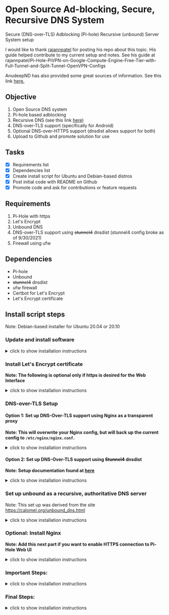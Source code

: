 # Open Source Ad-blocking, Secure, Recursive DNS System
Secure (DNS-over-TLS) Adblocking (Pi-hole) Recursive (unbound) Server System setup

I would like to thank [rajannpatel](https://github.com/rajannpatel) for posting his repo about this topic. His guide helped contribute to my current setup and notes. See his guide at rajannpatel/Pi-Hole-PiVPN-on-Google-Compute-Engine-Free-Tier-with-Full-Tunnel-and-Split-Tunnel-OpenVPN-Configs

AnudeepND has also provided some great sources of information. See this link [here.](https://github.com/anudeepND/pihole-unbound)

## Objective

1. Open Source DNS system
2. Pi-hole based adblocking
3. Recursive DNS (see this link [here](https://www.cloudflare.com/learning/dns/what-is-recursive-dns/))
4. DNS-over-TLS support (specifically for Android)
5. Optional DNS-over-HTTPS support (dnsdist allows support for both)
6. Upload to Github and promote solution for use

## Tasks

* [x] Requirements list
* [x] Dependencies list
* [x] Create install script for Ubuntu and Debian-based distros
* [x] Post initial code with README on Github
* [x] Promote code and ask for contributions or feature requests

## Requirements

1. Pi-Hole with https
2. Let's Encrypt
3. Unbound DNS
4. DNS-over-TLS support using ~~stunnel4~~ dnsdist (stunnel4 config broke as of 9/30/2021)
5. Firewall using ufw

## Dependencies

* Pi-hole
* Unbound
* ~~stunnel4~~ dnsdist
* ufw firewall
* Certbot for Let's Encrypt
* Let's Encrypt certificate

## Install script steps
 Note: Debian-based installer for Ubuntu 20.04 or 20.10

### Update and install software

<details>
<summary>click to show installation instructions </summary>

```bash
sudo apt update
sudo apt -y install unbound ufw software-properties-common dns-root-data
```

#### Disable unbound temporarily 
Unbound causes an issue with dnsmasq until it is set up properly

```bash
sudo systemctl disable unbound
sudo systemctl stop unbound
```

#### Pi-hole automated install

```bash
curl -sSL https://install.pi-hole.net | bash
```

 * Take default settings unless you would like to tweak it to your preferences.
 * Select standard settings and any upstream DNS servers of choice. These settings will be changed later
 * Select any block lists of choice. These can be modified later. By default I select all block lists available in the installer
 * Make sure to install the web interface. This is useful in changing settings later.

#### Reset Pi-hole web password

```bash
pihole -a -p
```

</details>

### Install Let's Encrypt certificate

**Note: The following is optional only if https is desired for the Web Interface** 

<details>
<summary>click to show installation instructions </summary>

 Information can be found [here](https://letsencrypt.org/getting-started/) and [here](https://certbot.eff.org/)

```bash
sudo snap install core; sudo snap refresh core
sudo snap install --classic certbot
sudo ln -s /snap/bin/certbot /usr/bin/certbot

sudo service lighttpd stop
```

Obtain the certificate interactively

```bash
sudo certbot certonly
```

Follow the documentation here to enable https for lighttpd [here](https://discourse.pi-hole.net/t/enabling-https-for-your-pi-hole-web-interface/5771)

```bash 
sudo service lighttpd start
```

</details>

### DNS-over-TLS Setup

#### Option 1: Set up DNS-Over-TLS support using Nginx as a transparent proxy

**Note: This will overwrite your Nginx config, but will back up the current config to ```/etc/nginx/nginx.conf```.**

<details>
<summary>click to show installation instructions </summary>

1. Run the following command:

```bash
curl -s https://raw.githubusercontent.com/clayauld/Secure-Adblocking-DNS/master/nginx/install.sh | sudo bash
```
2. Open ```/etc/nginx/streams/DoT_dns``` and edit the location of your certs to the correct location(s) for your server.

3. Run the following command to reload the Nginx config.
```bash
sudo systemctl restart nginx
```
</details>

#### Option 2: Set up DNS-Over-TLS support using ~~Stunnel4~~ dnsdist

**Note: Setup documentation found at [here](https://www.leaseweb.com/labs/2020/07/set-up-private-dns-over-tls-https/)**

<details>
<summary>click to show installation instructions </summary>

#### Install dnsdist

```bash
sudo apt install dnsdist
```

#### Edit /etc/dnsdist/dnsdist.conf using nano or another text editor.

The file should have the following contents:
 * Note: change ```dns.example.com``` to your correct hostname
```bash
addACL('0.0.0.0/0')

-- path for certs and listen address for DoT ipv4,
-- by default listens on port 853.
-- Set X(int) for tcp fast open queue size.
addTLSLocal("0.0.0.0", "/etc/letsencrypt/live/dns.example.com/fullchain.pem", "/etc/letsencrypt/live/dns.example.com/privkey.pem", { doTCP=true, reusePort=true, tcpFastOpenSize=64 })

-- path for certs and listen address for DoH ipv4,
-- by default listens on port 443.
-- Set X(int) for tcp fast open queue size.
-- 
-- In this example we listen directly on port 443. However, since the DoH queries are simple HTTPS requests, the server can be hidden behind Nginx or Haproxy.
addDOHLocal("0.0.0.0", "/etc/letsencrypt/live/dns.example.com/fullchain.pem", "/etc/letsencrypt/live/dns.example.com/privkey.pem", "/dns-query", { doTCP=true, reusePort=true, tcpFastOpenSize=64 })

-- set X(int) number of queries to be allowed per second from a IP
addAction(MaxQPSIPRule(50), DropAction())

--  drop ANY queries sent over udp
addAction(AndRule({QTypeRule(DNSQType.ANY), TCPRule(false)}), DropAction())

-- set X number of entries to be in dnsdist cache by default
-- memory will be preallocated based on the X number
pc = newPacketCache(10000, {maxTTL=86400})
getPool(""):setCache(pc)

-- server policy to choose the downstream servers for recursion
setServerPolicy(leastOutstanding)

-- Here we define our backend, the pihole dns server
newServer({address="127.0.0.1:53", name="127.0.0.1:53", checkInterval=3600})

setMaxTCPConnectionsPerClient(1000)    -- set X(int) for number of tcp connections from a single client. Useful for rate limiting the concurrent connections.
setMaxTCPQueriesPerConnection(100)    -- set X(int) , similiar to addAction(MaxQPSIPRule(X), DropAction())
```

<!---
### Edit /etc/default/stunnel4. Add the following line:
```bash
Enabled=1
```
-->

#### Enable ~~stunnel4~~ dnsdist to run on boot

```bash
sudo systemctl enable dnsdist
```

#### Start the ~~stunnel4~~ dnsdist service

```bash
sudo systemctl start dnsdist
```

#### Check the status of ~~stunnel4~~ dnsdist when a client tries to connect

```bash
sudo systemctl status dnsdist
``` 
The output should show the service running and clients connecting

</details>

### Set up unbound as a recursive, authoritative DNS server
Note: This set up was derived from the site https://calomel.org/unbound_dns.html

<details>
<summary>click to show installation instructions </summary>

```bash
sudo nano /etc/unbound/unbound.conf.d/pi-hole.conf
```

Put the following configurations into pi-hole.conf (source https://github.com/anudeepND/pihole-unbound)

```bash
server:

    # The  verbosity  number, level 0 means no verbosity, only errors.
    # Level 1 gives operational information. Level  2  gives  detailed
    # operational  information. Level 3 gives query level information,
    # output per query.  Level 4 gives  algorithm  level  information.
    # Level 5 logs client identification for cache misses.  Default is
    # level 1.
    verbosity: 0
    
    interface: 127.0.0.1
    port: 5335
    do-ip4: yes
    do-udp: yes
    do-tcp: yes
    
    # May be set to yes if you have IPv6 connectivity
    do-ip6: yes

    # You want to leave this to no unless you have *native* IPv6. With 6to4 and
    # Terredo tunnels your web browser should favor IPv4 for the same reasons
    prefer-ip6: no

    # control which client ips are allowed to make (recursive) queries to this
    # server. Specify classless netblocks with /size and action.  By default
    # everything is refused, except for localhost.  Choose deny (drop message),
    # refuse (polite error reply), allow (recursive ok), allow_snoop (recursive
    # and nonrecursive ok)
    access-control: 127.0.0.0/8 allow
    #access-control: 10.8.0.0/24 allow
    #access-control: 10.16.0.0/24 allow
    #access-control: 192.168.6.0/24 allow
    #access-control: 192.168.8.0/24 allow

    # Use this only when you downloaded the list of primary root servers!
    # Read  the  root  hints from this file. Make sure to 
    # update root.hints evry 5-6 months.
    root-hints: "/usr/share/dns/root.hints"
    
    # Trust glue only if it is within the servers authority
    harden-glue: yes
    
    # Ignore very large queries.
    harden-large-queries: yes
    
    # Require DNSSEC data for trust-anchored zones, if such data is absent, the zone becomes BOGUS
    # If you want to disable DNSSEC, set harden-dnssec stripped: no
    harden-dnssec-stripped: yes
    
    # Number of bytes size to advertise as the EDNS reassembly buffer
    # size. This is the value put into  datagrams over UDP towards
    # peers. The actual buffer size is determined by msg-buffer-size
    # (both for TCP and UDP).
    edns-buffer-size: 1232
    
    # Rotates RRSet order in response (the pseudo-random 
    # number is taken from Ensure privacy of local IP 
    # ranges the query ID, for speed and thread safety).  
    # private-address: 192.168.0.0/16
    rrset-roundrobin: yes
    
    # Time to live minimum for RRsets and messages in the cache. If the minimum
    # kicks in, the data is cached for longer than the domain owner intended,
    # and thus less queries are made to look up the data. Zero makes sure the
    # data in the cache is as the domain owner intended, higher values,
    # especially more than an hour or so, can lead to trouble as the data in
    # the cache does not match up with the actual data anymore
    cache-min-ttl: 300
    cache-max-ttl: 86400
    
    # Have unbound attempt to serve old responses from cache with a TTL of 0 in
    # the response without waiting for the actual resolution to finish. The
    # actual resolution answer ends up in the cache later on. 
    serve-expired: yes
    
    # Harden against algorithm downgrade when multiple algorithms are
    # advertised in the DS record.
    harden-algo-downgrade: yes
    
    # Ignore very small EDNS buffer sizes from queries.
    harden-short-bufsize: yes
    
    # Refuse id.server and hostname.bind queries
    hide-identity: yes
    
    # Report this identity rather than the hostname of the server.
    identity: "Server"
    
    # Refuse version.server and version.bind queries
    hide-version: yes
    
    # Prevent the unbound server from forking into the background as a daemon
    do-daemonize: no
    
    # Number  of  bytes size of the aggressive negative cache.
    neg-cache-size: 4M
    
    # Send minimum amount of information to upstream servers to enhance privacy
    qname-minimisation: yes
    
    # Deny queries of type ANY with an empty response.
    # Works only on version 1.8 and above
    deny-any: yes

    # Do no insert authority/additional sections into response messages when
    # those sections are not required. This reduces response size
    # significantly, and may avoid TCP fallback for some responses. This may
    # cause a slight speedup
    minimal-responses: yes
    
    # Perform prefetching of close to expired message cache entries
    # This only applies to domains that have been frequently queried
    # This flag updates the cached domains
    prefetch: yes
    
    # Fetch the DNSKEYs earlier in the validation process, when a DS record is
    # encountered. This lowers the latency of requests at the expense of little
    # more CPU usage.
    prefetch-key: yes
    
    # One thread should be sufficient, can be increased on beefy machines. In reality for 
    # most users running on small networks or on a single machine, it should be unnecessary
    # to seek performance enhancement by increasing num-threads above 1.
    num-threads: 1

    # more cache memory. rrset-cache-size should twice what msg-cache-size is.
    msg-cache-size: 50m
    rrset-cache-size: 100m
   
    # Faster UDP with multithreading (only on Linux).
    so-reuseport: yes
    
    # Ensure kernel buffer is large enough to not lose messages in traffix spikes
    so-rcvbuf: 4m
    so-sndbuf: 4m
    
    # Set the total number of unwanted replies to keep track of in every thread.
    # When it reaches the threshold, a defensive action of clearing the rrset
    # and message caches is taken, hopefully flushing away any poison.
    # Unbound suggests a value of 10 million.
    unwanted-reply-threshold: 100000
    
    # Minimize logs
    # Do not print one line per query to the log
    log-queries: no
    # Do not print one line per reply to the log
    log-replies: no
    # Do not print log lines that say why queries return SERVFAIL to clients
    log-servfail: no
    # Do not print log lines to inform about local zone actions
    log-local-actions: no
    # If no logfile is specified, syslog is used
    logfile: "/var/log/unbound/unbound.log"
    
    # Ensure privacy of local IP ranges
    private-address: 192.168.0.0/16
    private-address: 169.254.0.0/16
    private-address: 172.16.0.0/12
    private-address: 10.0.0.0/8
    private-address: fd00::/8
    private-address: fe80::/10

    # Allow the domain (and its subdomains) to contain private addresses.
    # local-data statements are allowed to contain private addresses too.
    #private-domain: "localnetwork.local"


    # locally served zones can be configured for the machines on the LAN.
    #local-zone: "localnetwork.local" static
```

##### Check the unbound config file for errors
Note: This is optional. 

```bash
unbound-checkconf /etc/unbound/unbound.conf.d/pi-hole.conf
```

#### Enable the unbound and start system service
```bash
sudo systemctl enable unbound
sudo systemctl start unbound
```
#### Check the status of the unbound service and make sure everything started okay

```bash
sudo systemctl status unbound
```

#### Check whether the domain is resolving and unbound is working. 
The first query will be slow but the subsequent queries will resolve under 1ms.
```
dig github.com @127.0.0.1 -p 5335
```

#### Test DNSSEC validation
The first command should give a status report of SERVFAIL and no IP address. The second should give NOERROR plus an IP address.

```bash
dig sigfail.verteiltesysteme.net @127.0.0.1 -p 5335
dig sigok.verteiltesysteme.net @127.0.0.1 -p 5335
```
</details>

### Optional: Install Nginx
**Note: Add this next part if you want to enable HTTPS connection to Pi-Hole Web UI**

<details>
<summary>click to show installation instructions </summary>

```bash
sudo apt install nginx
sudo nano /etc/nginx/sites-available/pihole-redirect
```

#### Edit /etc/nginx/sites-available/pihole-redirect using nano or another text editor.

The file should have the following contents:

```bash
server {
  listen 444 ssl;
  server_name example.domain.com;

 #SSL
  ssl_certificate /etc/letsencrypt/live/example.domain.com/fullchain.pem;
  ssl_certificate_key /etc/letsencrypt/live/example.domain.com/privkey.pem;

  # Deny access to root
  location / {
      autoindex off;
      deny all;
  }

   location /admin {
   rewrite /(.*) /$1 break;
   proxy_pass http://127.0.0.1:80/admin/;
   proxy_set_header Host $host;
   proxy_set_header X-Real-IP $remote_addr;
   proxy_set_header X-Forwarded-For $proxy_add_x_forwarded_for;
   proxy_read_timeout 90;
  }
}
```

#### Enable the sites in Nginx and restart service

```bash
sudo rm -rf /etc/nginx/sites-enabled/*
sudo ln -s /etc/nginx/sites-available/pihole-redirect /etc/nginx/sites-enabled/pihole-redirect
sudo service nginx restart
```

</details>

### Important Steps:

<details>
<summary>click to show installation instructions </summary>

In order to experience high speed and low latency DNS resolution, you need to make some changes to your Pi-hole. These configurations are crucial because if you skip these steps you may experience very slow response times:

1. Open the configuration file `/etc/pihole/setupVars.conf` and add/modify the ``CACHE_SIZE`` entry, shown below.

``
CACHE_SIZE=0
``

2. Run `pihole -r` and select the "Repair" option. This will set the cache size to zero in `/etc/dnsmasq.d/01-pihole.conf`.

* This step is important because the caching is already handled by the Unbound. **Please note that if the changes are only made to the file `/etc/dnsmasq.d/01-pihole.conf` they will be overwritten once you update/modify Pi-hole.**

3. When you're using unbound you're relying on that for DNSSEC validation and caching. Setting Pi-hole to do this same things is just going to waste time validating DNSSEC twice. In order to resolve this issue you need to untick the `Use DNSSEC` option in Pi-hole web interface by navigating to `Settings > DNS > Advanced DNS settings`.  

![Screenshot](./images/disable_dnssec.png "Disable DNSSEC")

</details>

### Final Steps:

<details>
<summary>click to show installation instructions </summary>

Next steps to set Pi-hole's upstream DNS server to the unbound service

1. Log into Pi-hole web interface
2. Go to Settings --> DNS
3. Set the Upstream DNS Servers to the locahost instance of unbound and deselect all other upstream servers
   
![Screenshot](./images/upstream_dns.PNG "Upstream DNS")

4. Reboot Server to Apply all changes and check configuration

</details>